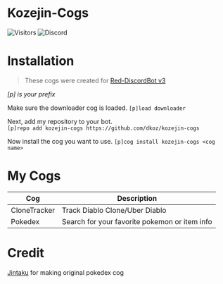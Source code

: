 # Kozejin-Cogs
![Visitors](https://api.visitorbadge.io/api/visitors?path=https%3A%2F%2Fgithub.com%2Fdkoz%2Fkozejin-cogs&countColor=%23263759&style=plastic) ![Discord](https://img.shields.io/discord/1009881575187566632?style=plastic)

# Installation

>These cogs were created for [Red-DiscordBot v3](https://github.com/Cog-Creators/Red-DiscordBot)

*[p] is your prefix*

Make sure the downloader cog is loaded.
`[p]load downloader`

Next, add my repository to your bot.  
`[p]repo add kozejin-cogs https://github.com/dkoz/kozejin-cogs`

Now install the cog you want to use.
`[p]cog install kozejin-cogs <cog name>`

# My Cogs

Cog | Description
--- | ---
CloneTracker | Track Diablo Clone/Uber Diablo
Pokedex | Search for your favorite pokemon or item info

# Credit
[Jintaku](https://github.com/Jintaku) for making original pokedex cog